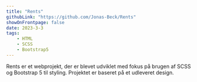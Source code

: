 ```yaml
---
title: "Rents"
githubLink: "https://github.com/Jonas-Beck/Rents"
showOnFrontpage: false
date: 2023-3-3
tags:
    - HTML
    - SCSS
    - Bootstrap5
---
```


Rents er et webprojekt, der er blevet udviklet med fokus på brugen af SCSS og Bootstrap 5 til styling. Projektet er baseret på et udleveret design.
